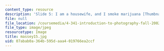```yaml
---
content_type: resource
description: 'Slide 5: I am a housewife, and I smoke marijuana [Thumbnail]'
file: null
file_location: /coursemedia/4-341-introduction-to-photography-fall-2002/07abab0a364b595daaa4019766ea2ccf_massey15.jpg
file_type: image/jpeg
resourcetype: Image
title: massey15.jpg
uid: 07abab0a-364b-595d-aaa4-019766ea2ccf
---
```

